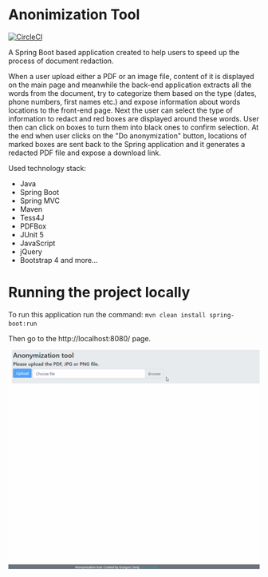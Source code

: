 # Anonimization Tool

[![CircleCI](https://circleci.com/gh/gserej/anonymization-tool.svg?style=svg)](https://circleci.com/gh/gserej/anonymization-tool)

A Spring Boot based application created to help users to speed up the process of document redaction.

When a user upload either a PDF or an image file, content of it is displayed on the main page and meanwhile
 the back-end application extracts all the words from the document, try to categorize them based on the type 
 (dates, phone numbers, first names etc.) and expose information about words locations to the front-end page.
  Next the user can select the type of information to redact and red boxes are displayed around these words.
   User then can click on boxes to turn them into black ones to confirm selection.
    At the end when user clicks on the "Do anonymization" button, locations of marked boxes are sent back to the
     Spring application and it generates a redacted PDF file and expose a download link.
   

Used technology stack:
- Java
- Spring Boot
- Spring MVC
- Maven
- Tess4J
- PDFBox
- JUnit 5
- JavaScript
- jQuery
- Bootstrap 4
and more...

Running the project locally
====================
To run this application run the command: `mvn clean install spring-boot:run`

Then go to the http://localhost:8080/ page.

![](recordings/recording.gif)

